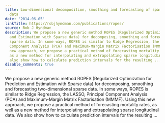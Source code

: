 ```yaml
---
title: Low-dimensional decomposition, smoothing and forecasting of sparse functional
  data
date: '2014-06-05'
linkTitle: https://robjhyndman.com/publications/ropes/
source: Rob J Hyndman
description: We propose a new generic method ROPES (Regularized Optimization for Prediction
  and Estimation with Sparse data) for decomposing, smoothing and forecasting two-dimensional
  sparse data. In some ways, ROPES is similar to Ridge Regression, the LASSO, Principal
  Component Analysis (PCA) and Maximum-Margin Matrix Factorisation (MMMF). Using this
  new approach, we propose a practical method of forecasting mortality rates, as well
  as a new method for interpolating and extrapolating sparse longitudinal data. We
  also show how to calculate prediction intervals for the resulting ...
disable_comments: true
---
```

We propose a new generic method ROPES (Regularized Optimization for Prediction and Estimation with Sparse data) for decomposing, smoothing and forecasting two-dimensional sparse data. In some ways, ROPES is similar to Ridge Regression, the LASSO, Principal Component Analysis (PCA) and Maximum-Margin Matrix Factorisation (MMMF). Using this new approach, we propose a practical method of forecasting mortality rates, as well as a new method for interpolating and extrapolating sparse longitudinal data. We also show how to calculate prediction intervals for the resulting ...